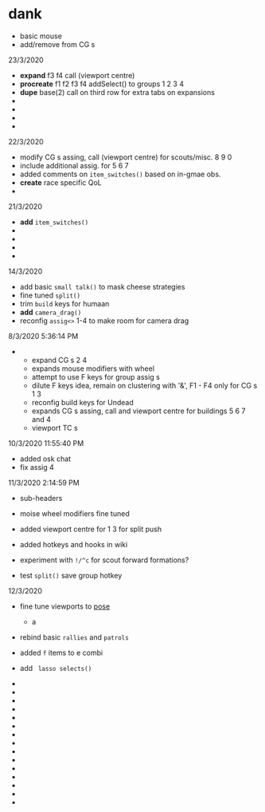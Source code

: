 # dank
  * basic mouse
  * add/remove from CG s
 
 23/3/2020 
*  **expand** f3 f4 call (viewport centre)
* **procreate** f1 f2 f3 f4 addSelect() to groups 1 2 3 4
* **dupe** base(2) call on third row for extra tabs on expansions
* 
*
*
*
 
 
 22/3/2020 
*  modify CG s assing, call (viewport centre) for scouts/misc. 8 9 0 
* include additional assig. for 5 6 7
* added comments on `item_switches()` based on in-gmae obs.
* **create** race specific QoL
*
 
 
21/3/2020 
* **add** `item_switches()` 
* 
* 
* 
*
 
 
14/3/2020 
* add basic `small talk()`   to mask cheese strategies
* fine tuned ` split() ` 
* trim `build`  keys for humaan
* **add** `camera_drag()` 
* reconfig  `assig<>` 1-4 to make room for camera drag



8/3/2020 5:36:14 PM

*
  * expand CG s 2 4
  * expands mouse modifiers with wheel
  * attempt to use F keys for group assig s
  * dilute F keys idea, remain on clustering with '&', F1 - F4 only for CG s 1 3
  * reconfig build keys for Undead
  * expands CG s assing, call and viewport centre for buildings 5 6 7 and 4
  * viewport TC s

10/3/2020 11:55:40 PM
* added osk chat
* fix assig 4 

11/3/2020 2:14:59 PM
* sub-headers 
* moise wheel modifiers fine tuned
* added viewport centre for 1 3 for split push
* added hotkeys and hooks in wiki



* experiment with `!/^c`  for scout forward formations?
* test ` split() ` save group hotkey


12/3/2020 
* fine tune viewports to [pose](https://github.com/FutureLearnSole/ahks/wiki/pose-L-R)
  *  a
* rebind basic `rallies`  and `patrols` 
* added `f`  items to e combi
* add ` lasso selects()` 



*
*
* 
*
*
*
* 
*
*
*
* 
*
*
*
*
